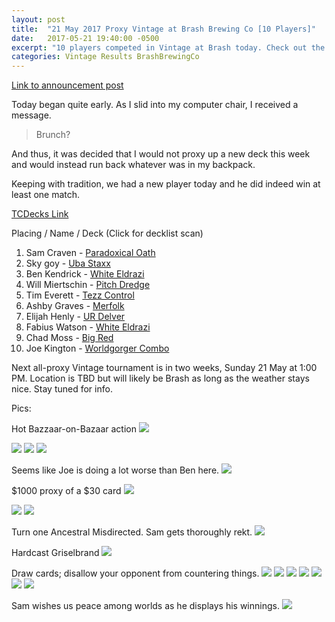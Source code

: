 ```yaml
---
layout: post
title:  "21 May 2017 Proxy Vintage at Brash Brewing Co [10 Players]"
date:   2017-05-21 19:40:00 -0500
excerpt: "10 players competed in Vintage at Brash today. Check out the results!"
categories: Vintage Results BrashBrewingCo
---
```

[Link to announcement post](http://themanadrain.com/topic/1206/5-21-17-houston-tx-100-proxy-vintage-brash-brewing-co)

Today began quite early. As I slid into my computer chair, I received a message.

>Brunch?

And thus, it was decided that I would not proxy up a new deck this week and would instead run back whatever was in my backpack.

Keeping with tradition, we had a new player today and he did indeed win at least one match.

[TCDecks Link](http://www.tcdecks.net/deck.php?id=23355)

Placing / Name / Deck (Click for decklist scan)

1. Sam Craven - [Paradoxical Oath](https://images.lonestarlhurgoyfs.com/2017-05-21/deck-1.jpg)
2. Sky goy - [Uba Staxx](https://images.lonestarlhurgoyfs.com/2017-05-21/deck-2.jpg)
3. Ben Kendrick - [White Eldrazi](https://images.lonestarlhurgoyfs.com/2017-05-21/deck-3.jpg)
4. Will Miertschin - [Pitch Dredge](https://images.lonestarlhurgoyfs.com/2017-05-21/deck-4.jpg)
5. Tim Everett - [Tezz Control](https://images.lonestarlhurgoyfs.com/2017-05-21/deck-5.jpg)
6. Ashby Graves - [Merfolk](https://images.lonestarlhurgoyfs.com/2017-05-21/deck-6.jpg)
7. Elijah Henly - [UR Delver](https://images.lonestarlhurgoyfs.com/2017-05-21/deck-7.jpg)
8. Fabius Watson - [White Eldrazi](https://images.lonestarlhurgoyfs.com/2017-05-21/deck-8.jpg)
9. Chad Moss - [Big Red](https://images.lonestarlhurgoyfs.com/2017-05-21/deck-9.jpg)
10. Joe Kington - [Worldgorger Combo](https://images.lonestarlhurgoyfs.com/2017-05-21/deck-10.jpg)


Next all-proxy Vintage tournament is in two weeks, Sunday 21 May at 1:00 PM. Location is TBD but will likely be Brash as long as the weather stays nice. Stay tuned for info.

Pics:

Hot Bazzaar-on-Bazaar action
![](https://images.lonestarlhurgoyfs.com/2017-05-21/1.jpg)

![](https://images.lonestarlhurgoyfs.com/2017-05-21/2.jpg)
![](https://images.lonestarlhurgoyfs.com/2017-05-21/3.jpg)
![](https://images.lonestarlhurgoyfs.com/2017-05-21/4.jpg)

Seems like Joe is doing a lot worse than Ben here.
![](https://images.lonestarlhurgoyfs.com/2017-05-21/5.jpg)

$1000 proxy of a $30 card
![](https://images.lonestarlhurgoyfs.com/2017-05-21/6.jpg)


![](https://images.lonestarlhurgoyfs.com/2017-05-21/7.jpg)
![](https://images.lonestarlhurgoyfs.com/2017-05-21/8.jpg)

Turn one Ancestral Misdirected. Sam gets thoroughly rekt.
![](https://images.lonestarlhurgoyfs.com/2017-05-21/9.jpg)

Hardcast Griselbrand
![](https://images.lonestarlhurgoyfs.com/2017-05-21/10.jpg)

Draw cards; disallow your opponent from countering things.
![](https://images.lonestarlhurgoyfs.com/2017-05-21/11.jpg)
![](https://images.lonestarlhurgoyfs.com/2017-05-21/12.jpg)
![](https://images.lonestarlhurgoyfs.com/2017-05-21/13.jpg)
![](https://images.lonestarlhurgoyfs.com/2017-05-21/14.jpg)
![](https://images.lonestarlhurgoyfs.com/2017-05-21/15.jpg)
![](https://images.lonestarlhurgoyfs.com/2017-05-21/16.jpg)
![](https://images.lonestarlhurgoyfs.com/2017-05-21/17.jpg)

Sam wishes us peace among worlds as he displays his winnings.
![](https://images.lonestarlhurgoyfs.com/2017-05-21/18.jpg)